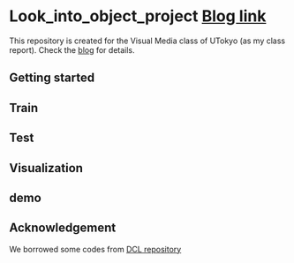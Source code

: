 # Look_into_object_project [Blog link](https://www.notion.so/Look-into-Object-Self-supervised-Structure-Modeling-for-Object-Recognition-826021bdb7ce4969a92c157f0e0acfbe)
This repository is created for the Visual Media class of UTokyo (as my class report).
Check the [blog](https://www.notion.so/Look-into-Object-Self-supervised-Structure-Modeling-for-Object-Recognition-826021bdb7ce4969a92c157f0e0acfbe) for details.

## Getting started

## Train

## Test

## Visualization

## demo

## Acknowledgement
We borrowed some codes from [DCL repository](https://github.com/JDAI-CV/DCL)
